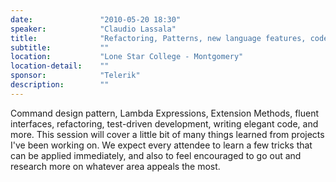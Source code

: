 ```yaml
---
date:               "2010-05-20 18:30"
speaker:            "Claudio Lassala"
title:              "Refactoring, Patterns, new language features, code quality, and more!"
subtitle:           ""
location:           "Lone Star College - Montgomery"
location-detail:    ""
sponsor:            "Telerik"
description:        ""
---
```

Command design pattern, Lambda Expressions, Extension Methods, fluent interfaces, refactoring,
test-driven development, writing elegant code, and more. This session will cover a little bit of many things
learned from projects I've been working on. We expect every attendee to learn a few tricks that can be applied
immediately, and also to feel encouraged to go out and research more on whatever area appeals the most.


